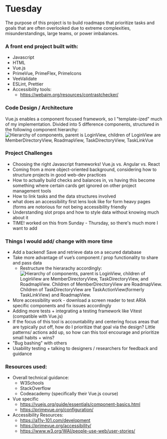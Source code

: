 # Tuesday

The purpose of this project is to build roadmaps that prioritize tasks and goals that are often overlooked due to extreme complexities, misunderstandings, large teams, or power imbalances.

### A front end project built with:

- Javascript
- HTML
- Vue.js
- PrimeVue, PrimeFlex, PrimeIcons
- VeeValidate
- ESLint, Prettier
- Accessibility tools:
  - https://webaim.org/resources/contrastchecker/

### Code Design / Architecture

Vue.js enables a component focused framework, so I "template-ized" much of my implementation. Divided into 5 difference components, structured in the following component hierarchy:
![Hierarchy of components, parent is LoginView, children of LoginView are MemberDirectoryView, RoadmapView, TaskDirectoryView, TaskLinkVue]("./hierarchy_current.png")

### Project Challenges

- Choosing the right Javascript frameworks! Vue.js vs. Angular vs. React
- Coming from a more object-oriented background, considering how to structure projects in good web-dev practices
- How to actually build checks and balances in, vs having this become something where certain cards get ignored on other project management tools
- How to link tasks and the data structures involved
- what does an accessibility first lens look like for form heavy pages (forms are notorious for not being accessibility friendly
- Understanding slot props and how to style data without knowing much about it
- TIME! worked on this from Sunday - Thursday, so there's much more I want to add

### Things I would add/ change with more time

- Add a backend! Save and retrieve data on a secured database
- Take more advantage of vue’s component / prop functionality to share and pass data
  - Restructure the hierarachy accordingly:
    ![Hierarchy of components, parent is LoginView, children of LoginView are MemberDirectoryView, TaskDirectoryView, and RoadmapView. Children of MemberDirectoryView are RoadmapView. Children of TaskDirectoryView are TaskActionView(formerly TaskLinkView) and RoadmapView.]("./hierarchy_future.png")
- More accessibility work - download a screen reader to test ARIA specific components and fix issues accordingly
- Adding more tests + integrating a testing framework like Vitest (compatible with Vue.js)
- If the focus of this tool is accountability and centering focus areas that are typically put off, how do I prioritize that goal via the design? Little patterns/ actions add up, so how can this tool encourage and prioritize small habits + wins?
- "Bug bashing" with others
- Usability testing + talking to designers / researchers for feedback and guidance

### Resources used:

- Overall technical guidance:
  - W3Schools
  - StackOverflow
  - Codeacademy (specifically their Vue.js course)
- Vue specific
  - https://vuejs.org/guide/essentials/component-basics.html
  - https://primevue.org/configuration/
- Accessibility Resources:
  - https://a11y-101.com/development
  - https://primevue.org/accessibility/
  - https://www.w3.org/WAI/people-use-web/user-stories/
